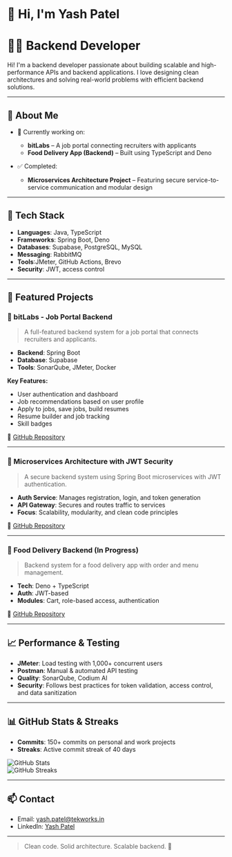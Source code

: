 # 👋 Hi, I'm Yash Patel  
# 👨‍💻 Backend Developer

Hi! I'm a backend developer passionate about building scalable and high-performance APIs and backend applications. I love designing clean architectures and solving real-world problems with efficient backend solutions.

---

## 🌟 About Me  
- 🔭 Currently working on:
  - **bitLabs** – A job portal connecting recruiters with applicants  
  - **Food Delivery App (Backend)** – Built using TypeScript and Deno  

- ✅ Completed:
  - **Microservices Architecture Project** – Featuring secure service-to-service communication and modular design  

---

## 🚀 Tech Stack

- **Languages**: Java, TypeScript  
- **Frameworks**: Spring Boot, Deno  
- **Databases**: Supabase, PostgreSQL, MySQL  
- **Messaging**: RabbitMQ  
- **Tools**:JMeter, GitHub Actions, Brevo
- **Security**: JWT, access control

---

## 💼 Featured Projects

### 🔹 bitLabs - Job Portal Backend  
> A full-featured backend system for a job portal that connects recruiters and applicants.

- **Backend**: Spring Boot  
- **Database**: Supabase  
- **Tools**: SonarQube, JMeter, Docker  

**Key Features:**
- User authentication and dashboard  
- Job recommendations based on user profile  
- Apply to jobs, save jobs, build resumes  
- Resume builder and job tracking  
- Skill badges  

🔗 [GitHub Repository](https://github.com/YashPatel-250702/bitLabs-Application-BE)  

---

### 🔹 Microservices Architecture with JWT Security  
> A secure backend system using Spring Boot microservices with JWT authentication.

- **Auth Service**: Manages registration, login, and token generation  
- **API Gateway**: Secures and routes traffic to services  
- **Focus**: Scalability, modularity, and clean code principles  

🔗 [GitHub Repository](https://github.com/YashPatel-250702/Microservice-Architecture-Projects)  

---

### 🔹 Food Delivery Backend (In Progress)  
> Backend system for a food delivery app with order and menu management.

- **Tech**: Deno + TypeScript  
- **Auth**: JWT-based  
- **Modules**: Cart, role-based access, authentication  

🔗 [GitHub Repository](https://github.com/YashPatel-250702/Food-Delivery-Application)  

---

## 📈 Performance & Testing

- **JMeter**: Load testing with 1,000+ concurrent users  
- **Postman**: Manual & automated API testing  
- **Quality**: SonarQube, Codium AI  
- **Security**: Follows best practices for token validation, access control, and data sanitization  

---

## 📊 GitHub Stats & Streaks  
- **Commits**: 150+ commits on personal and work projects  
- **Streaks**: Active commit streak of 40 days  

![GitHub Stats](https://github-readme-stats.vercel.app/api?username=YashPatel-250702&show_icons=true&count_private=true&hide_title=true)  
![GitHub Streaks](https://github-readme-streak-stats.herokuapp.com/?user=YashPatel-250702&theme=radical)

---

## 📫 Contact  
- Email: yash.patel@tekworks.in  
- LinkedIn: [Yash Patel](https://www.linkedin.com/in/yash-patel-479250206/)

---

> Clean code. Solid architecture. Scalable backend. 🚀
